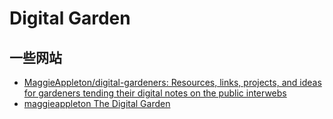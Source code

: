Digital Garden
===

## 一些网站


- [MaggieAppleton/digital-gardeners: Resources, links, projects, and ideas for gardeners tending their digital notes on the public interwebs](https://github.com/MaggieAppleton/digital-gardeners)
- [maggieappleton The Digital Garden](https://maggieappleton.com/garden)